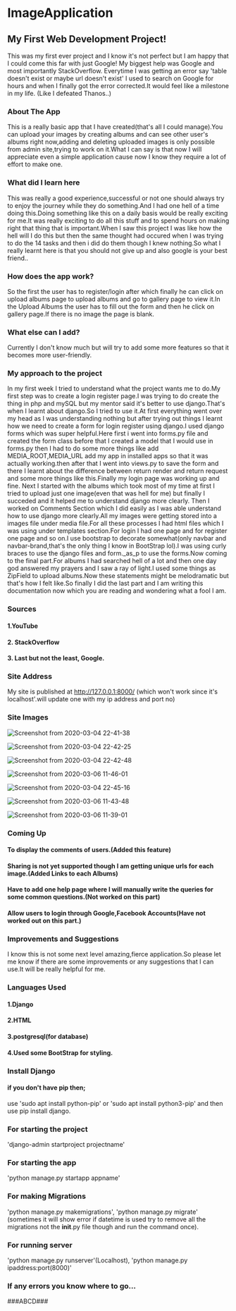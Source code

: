 # ImageApplication #
## My First Web Development Project! ##
This was my first ever project and I know it's not perfect but I am happy that I could come this far with just Google!
My biggest help was Google and most importantly StackOverflow.
Everytime I was getting an error say 'table doesn't exist or maybe url doesn't exist' I used to search on Google for hours and when I finally got the error corrected.It would feel like a milestone in my life.
(Like I defeated Thanos..)

### About The App ###
This is a really basic app that I have created(that's all I could manage).You can upload your images by creating albums and can see other user's albums right now,adding and deleting uploaded images is only possible from admin site,trying to work on it.What I can say is that now I will appreciate even a simple application cause now I know they require a lot of effort to make one.

### What did I learn here ###
This was really a good experience,successful or not one should always try to enjoy the journey while they do something.And I had one hell of a time doing this.Doing something like this on a daily basis would be really exciting for me.It was really exciting to do all this stuff and to spend hours on making right that thing that is important.When I saw this project I was like how the hell will I do this but then the same thought had occured when I was trying to do the 14 tasks and then i did do them though I knew nothing.So what I really learnt here is that you should not give up and also google is your best friend..

### How does the app work? ###
So the first the user has to register/login after which finally he can click on upload albums page to upload albums and go to gallery page to view it.In the Upload Albums the user has to fill out the form and then he click on gallery page.If there is no image the page is blank.

### What else can I add? ###

Currently I don't know much but will try to add some more features so that it becomes more user-friendly.

### My approach to the project ###


In my first week I tried to understand what the project wants me to do.My first step was to create a login register page.I was trying to do create the thing in php and mySQL but my mentor said it's better to use django.That's when I learnt about django.So I tried to use it.At first everything went over my head as I was understanding nothing but after trying out things I learnt how we need to create a form for login register using django.I used django forms which was super helpful.Here first i went into forms.py file and created the form class before that I created a model that I would use in forms.py then I had to do some more things like add MEDIA_ROOT,MEDIA_URL add my app in installed apps so that it was actually working.then after that I went into views.py to save the form and there I learnt about the difference between return render and return request and some more things like this.Finally my login page was working up and fine.
Next I started with the albums which took most of my time at first I tried to upload just one image(even that was hell for me) but finally I succeded and it helped me to understand django more clearly.
Then I worked on Comments Section which I did easily as I was able understand how to use django more clearly.All my images were getting stored into a images file under media file.For all these processes I had  html files which I was using under templates section.For login I had one page and for register one page and so on.I use bootstrap to decorate somewhat(only navbar and navbar-brand,that's the only thing I know in BootStrap lol).I was using curly braces to use the django files and form._as_p to use the forms.Now coming to the final part.For albums I had searched hell of a lot and then one day god answered my prayers and I saw a ray of light.I used some things as ZipField to upload albums.Now these statements might be melodramatic but that's how I felt like.So finally I did the last part and I am writing this documentation now which you are reading and wondering what a fool I am.

### Sources ###
#### 1.YouTube ####
#### 2. StackOverflow ####
#### 3. Last but not the least, Google. ####


### Site Address ###
My site is published at http://127.0.0.1:8000/
(which won't work since it's localhost'.will update one with my ip address and port no)


### Site Images ###
![Screenshot from 2020-03-04 22-41-38](https://user-images.githubusercontent.com/53506835/75945538-8701df00-5ec0-11ea-8d90-99a7899be121.png)


![Screenshot from 2020-03-04 22-42-25](https://user-images.githubusercontent.com/53506835/75945637-d3e5b580-5ec0-11ea-90cf-42dda8d5601b.png)

![Screenshot from 2020-03-04 22-42-48](https://user-images.githubusercontent.com/53506835/75945836-66865480-5ec1-11ea-824e-663f68bd522b.png)


![Screenshot from 2020-03-06 11-46-01](https://user-images.githubusercontent.com/53506835/76057673-306bd200-5fa0-11ea-97cb-ea26fd121aaa.png)



![Screenshot from 2020-03-04 22-45-16](https://user-images.githubusercontent.com/53506835/75945987-d1d02680-5ec1-11ea-8d1a-cd78a3e1ccaa.png)



![Screenshot from 2020-03-06 11-43-48](https://user-images.githubusercontent.com/53506835/76057526-cf43fe80-5f9f-11ea-87c9-6b653990e765.png)



![Screenshot from 2020-03-06 11-39-01](https://user-images.githubusercontent.com/53506835/76057337-4331d700-5f9f-11ea-9211-28c34bb77f58.png)


### Coming Up ###
#### To display the comments of users.(Added this feature)
#### Sharing is not yet supported though I am getting unique urls for each image.(Added Links to each Albums)
#### Have to add one help page where I will manually write the queries for some common questions.(Not worked on this part)
#### Allow users to login through Google,Facebook Accounts(Have not worked out on this part.) 

### Improvements and Suggestions ###
I know this is not some next level amazing,fierce application.So please let me know if there are some improvements or any suggestions that I can use.It will be really helpful for me.

### Languages Used ###
#### 1.Django #####
#### 2.HTML ####
#### 3.postgresql(for database) ####
#### 4.Used some BootStrap for styling. ####


### Install Django ###
#### if you don't have pip then; ###
use 'sudo apt install python-pip' or 'sudo apt install python3-pip'
and then use pip install django.

### For starting the project ###
'django-admin startproject projectname'

### For starting the app ###
'python manage.py startapp appname'

### For making Migrations ###
'python manage.py makemigrations', 
'python manage.py migrate'
(sometimes it will show error if datetime is used try to remove all the migrations not the __init__.py file though and run the command once).

### For running server ###
'python manage.py runserver'(Localhost),
'python manage.py ipaddress:port(8000)'
### If any errors you know where to go... ###
###ABCD###

